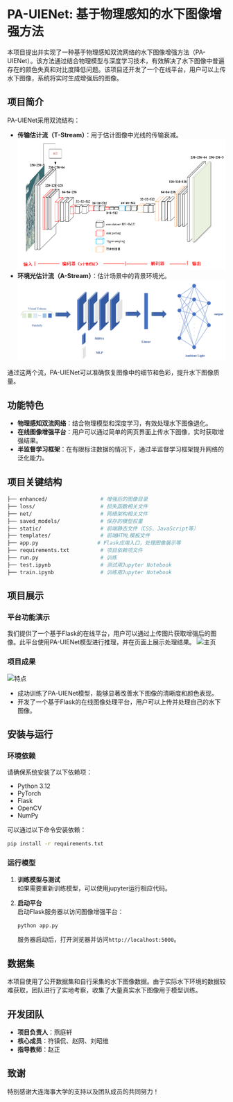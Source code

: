 # PA-UIENet: 基于物理感知的水下图像增强方法

本项目提出并实现了一种基于物理感知双流网络的水下图像增强方法（PA-UIENet）。该方法通过结合物理模型与深度学习技术，有效解决了水下图像中普遍存在的颜色失真和对比度降低问题。该项目还开发了一个在线平台，用户可以上传水下图像，系统将实时生成增强后的图像。

## 项目简介

PA-UIENet采用双流结构：
- **传输估计流（T-Stream）**：用于估计图像中光线的传输衰减。
![T-Stream 网络架构](figs/T-Stream.png)
- **环境光估计流（A-Stream）**：估计场景中的背景环境光。
![A-Stream 网络架构](figs/A-Stream.png)

通过这两个流，PA-UIENet可以准确恢复图像中的细节和色彩，提升水下图像质量。

## 功能特色

- **物理感知双流网络**：结合物理模型和深度学习，有效处理水下图像退化。
- **在线图像增强平台**：用户可以通过简单的网页界面上传水下图像，实时获取增强结果。
- **半监督学习框架**：在有限标注数据的情况下，通过半监督学习框架提升网络的泛化能力。


## 项目关键结构

```bash
├── enhanced/                 # 增强后的图像目录
├── loss/                     # 损失函数相关文件
├── net/                      # 网络架构相关文件
├── saved_models/             # 保存的模型权重
├── static/                   # 前端静态文件（CSS、JavaScript等）
├── templates/                # 前端HTML模板文件
├── app.py                   # Flask应用入口，处理图像展示等
├── requirements.txt          # 项目依赖项文件
├── run.py                    # 训练
├── test.ipynb                # 测试用Jupyter Notebook
├── train.ipynb               # 训练用Jupyter Notebook
```

## 项目展示

### 平台功能演示

我们提供了一个基于Flask的在线平台，用户可以通过上传图片获取增强后的图像。此平台使用PA-UIENet模型进行推理，并在页面上展示处理结果。
![主页](figs/平台概览.png)

### 项目成果
![特点](figs/特点.png)
- 成功训练了PA-UIENet模型，能够显著改善水下图像的清晰度和颜色表现。
- 开发了一个基于Flask的在线图像处理平台，用户可以上传并处理自己的水下图像。

## 安装与运行

### 环境依赖

请确保系统安装了以下依赖项：

- Python 3.12
- PyTorch
- Flask
- OpenCV
- NumPy

可以通过以下命令安装依赖：

```bash
pip install -r requirements.txt
```

### 运行模型

1. **训练模型与测试**  
   如果需要重新训练模型，可以使用jupyter运行相应代码。


2. **启动平台**  
   启动Flask服务器以访问图像增强平台：

   ```bash
   python app.py
   ```

   服务器启动后，打开浏览器并访问`http://localhost:5000`。

## 数据集

本项目使用了公开数据集和自行采集的水下图像数据。由于实际水下环境的数据较难获取，团队进行了实地考察，收集了大量真实水下图像用于模型训练。


## 开发团队

- **项目负责人**：燕庭轩
- **核心成员**：符镇侃、赵网、刘昭维
- **指导教师**：赵正

## 致谢

特别感谢大连海事大学的支持以及团队成员的共同努力！
